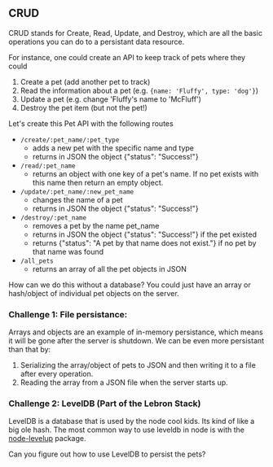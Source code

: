 ## CRUD

CRUD stands for Create, Read, Update, and Destroy, which are all the basic operations you can do to a persistant data resource.

For instance, one could create an API to keep track of pets where they could

1. Create a pet (add another pet to track)
2. Read the information about a pet (e.g. `{name: 'Fluffy', type: 'dog'}`)
3. Update a pet (e.g. change 'Fluffy's name to 'McFluff')
4. Destroy the pet item (but not the pet!)

Let's create this Pet API with the following routes

* `/create/:pet_name/:pet_type`
  * adds a new pet with the specific name and type
  * returns in JSON the object {"status": "Success!"}
* `/read/:pet_name`
  * returns an object with one key of a pet's name. If no pet exists with this name then return an empty object.
* `/update/:pet_name/:new_pet_name`
  * changes the name of a pet
  * returns in JSON the object {"status": "Success!"}
* `/destroy/:pet_name`
  * removes a pet by the name pet_name
  * returns in JSON the object {"status": "Success!"} if the pet existed
  * returns {"status": "A pet by that name does not exist."} if no pet by that name was found
* `/all_pets`
  * returns an array of all the pet objects in JSON

How can we do this without a database? You could just have an array or hash/object of individual pet objects on the server.

### Challenge 1: File persistance:

Arrays and objects are an example of in-memory persistance, which means it will be gone after the server is shutdown. We can be even more persistant than that by:
1. Serializing the array/object of pets to JSON and then writing it to a file after every operation.
2. Reading the array from a JSON file when the server starts up.

### Challenge 2: LevelDB (Part of the Lebron Stack)

LevelDB is a database that is used by the node cool kids. Its kind of like a big ole hash. The most common way to use leveldb in node is with the [node-levelup](https://github.com/rvagg/node-levelup) package.

Can you figure out how to use LevelDB to persist the pets?
